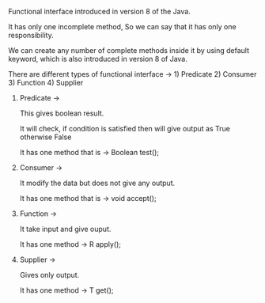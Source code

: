 Functional interface introduced in version 8 of the Java.

It has only one incomplete method, So we can say that it has only one responsibility.

We can create any number of complete methods inside it by using default keyword, which is also introduced in version 8 of Java.

There are different types of functional interface ->
    1) Predicate
    2) Consumer
    3) Function
    4) Supplier

1) Predicate -> 

    This gives boolean result.

    It will check, if condition is satisfied then will give output as True otherwise False
    
    It has one method that is -> Boolean test();

2) Consumer ->

    It modify the data but does not give any output.

    It has one method that is -> void accept();

3) Function -> 

    It take input and give ouput.

    It has one method -> R apply();

4) Supplier ->

    Gives only output.

    It has one method -> T get();
        
